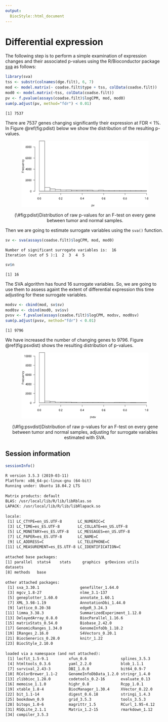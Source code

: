 ```yaml
---
output:
  BiocStyle::html_document
---
```


<!---
Because we split the analysis pipeline in different independent files,
to speed up processing it, here in the setup block we load libraries and
objects that were loaded or produced in the previously processed file,
and which are necessary in this file.
--->





# Differential expression


The following step is to perform a simple examination of expression changes and their associated p-values using the R/Bioconductor package [sva](http://bioconductor.org/packages/sva) as follows:


```r
library(sva)
tss <- substr(colnames(dge.filt), 6, 7)
mod <- model.matrix(~ coadse.filt$type + tss, colData(coadse.filt))
mod0 <- model.matrix(~tss, colData(coadse.filt))
pv <- f.pvalue(assays(coadse.filt)$logCPM, mod, mod0)
sum(p.adjust(pv, method="fdr") < 0.01)
```

```
[1] 7537
```

There are 7537 genes changing significantly
their expression at FDR < 1%. In Figure \@ref(fig:pdist) below we show the distribution of the
resulting p-values.

<div class="figure" style="text-align: center">
<img src="DEanalysis_files/figure-html/pdist-1.png" alt="Distribution of raw p-values for an F-test on every gene between tumor and normal samples." width="400px" />
<p class="caption">(\#fig:pdist)Distribution of raw p-values for an F-test on every gene between tumor and normal samples.</p>
</div>


Then we are going to estimate surrogate variables using the `sva()` function.


```r
sv <- sva(assays(coadse.filt)$logCPM, mod, mod0)
```

```
Number of significant surrogate variables is:  16 
Iteration (out of 5 ):1  2  3  4  5  
```

```r
sv$n
```

```
[1] 16
```

The SVA algorithm has found 16 surrogate variables. So, we are going to use them to
assess againt the extent of differential expression this time adjusting for these
surrogate variables.


```r
modsv <- cbind(mod, sv$sv)
mod0sv <- cbind(mod0, sv$sv)
pvsv <- f.pvalue(assays(coadse.filt)$logCPM, modsv, mod0sv)
sum(p.adjust(pvsv, method="fdr") < 0.01)
```

```
[1] 9796
```

We have increased the number of changing genes to 9796.
Figure \@ref(fig:psvdist) shows the resulting distribution of p-values.

<div class="figure" style="text-align: center">
<img src="DEanalysis_files/figure-html/psvdist-1.png" alt="Distribution of raw p-values for an F-test on every gene between tumor and normal samples, adjusting for surrogate variables estimated with SVA." width="400px" />
<p class="caption">(\#fig:psvdist)Distribution of raw p-values for an F-test on every gene between tumor and normal samples, adjusting for surrogate variables estimated with SVA.</p>
</div>

## Session information


```r
sessionInfo()
```

```
R version 3.5.3 (2019-03-11)
Platform: x86_64-pc-linux-gnu (64-bit)
Running under: Ubuntu 18.04.2 LTS

Matrix products: default
BLAS: /usr/local/lib/R/lib/libRblas.so
LAPACK: /usr/local/lib/R/lib/libRlapack.so

locale:
 [1] LC_CTYPE=en_US.UTF-8       LC_NUMERIC=C              
 [3] LC_TIME=es_ES.UTF-8        LC_COLLATE=en_US.UTF-8    
 [5] LC_MONETARY=es_ES.UTF-8    LC_MESSAGES=en_US.UTF-8   
 [7] LC_PAPER=es_ES.UTF-8       LC_NAME=C                 
 [9] LC_ADDRESS=C               LC_TELEPHONE=C            
[11] LC_MEASUREMENT=es_ES.UTF-8 LC_IDENTIFICATION=C       

attached base packages:
[1] parallel  stats4    stats     graphics  grDevices utils     datasets 
[8] methods   base     

other attached packages:
 [1] sva_3.30.1                  genefilter_1.64.0          
 [3] mgcv_1.8-27                 nlme_3.1-137               
 [5] geneplotter_1.60.0          annotate_1.60.1            
 [7] XML_3.98-1.19               AnnotationDbi_1.44.0       
 [9] lattice_0.20-38             edgeR_3.24.3               
[11] limma_3.38.3                SummarizedExperiment_1.12.0
[13] DelayedArray_0.8.0          BiocParallel_1.16.6        
[15] matrixStats_0.54.0          Biobase_2.42.0             
[17] GenomicRanges_1.34.0        GenomeInfoDb_1.18.2        
[19] IRanges_2.16.0              S4Vectors_0.20.1           
[21] BiocGenerics_0.28.0         knitr_1.22                 
[23] BiocStyle_2.10.0           

loaded via a namespace (and not attached):
 [1] locfit_1.5-9.1         xfun_0.6               splines_3.5.3         
 [4] htmltools_0.3.6        yaml_2.2.0             blob_1.1.1            
 [7] survival_2.43-3        DBI_1.0.0              bit64_0.9-7           
[10] RColorBrewer_1.1-2     GenomeInfoDbData_1.2.0 stringr_1.4.0         
[13] zlibbioc_1.28.0        codetools_0.2-16       evaluate_0.13         
[16] memoise_1.1.0          highr_0.8              Rcpp_1.0.1            
[19] xtable_1.8-4           BiocManager_1.30.4     XVector_0.22.0        
[22] bit_1.1-14             digest_0.6.18          stringi_1.4.3         
[25] bookdown_0.9           grid_3.5.3             tools_3.5.3           
[28] bitops_1.0-6           magrittr_1.5           RCurl_1.95-4.12       
[31] RSQLite_2.1.1          Matrix_1.2-15          rmarkdown_1.12        
[34] compiler_3.5.3        
```
